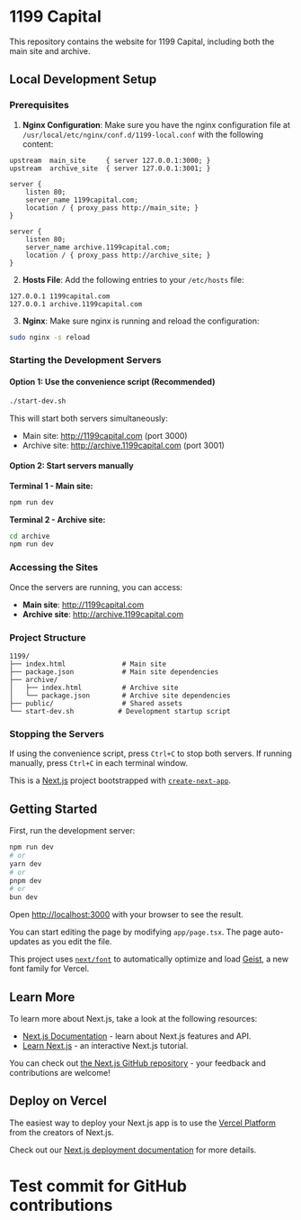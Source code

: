 # 1199 Capital

This repository contains the website for 1199 Capital, including both the main site and archive.

## Local Development Setup

### Prerequisites

1. **Nginx Configuration**: Make sure you have the nginx configuration file at `/usr/local/etc/nginx/conf.d/1199-local.conf` with the following content:

```nginx
upstream  main_site     { server 127.0.0.1:3000; }
upstream  archive_site  { server 127.0.0.1:3001; }

server {
    listen 80;
    server_name 1199capital.com;
    location / { proxy_pass http://main_site; }
}

server {
    listen 80;
    server_name archive.1199capital.com;
    location / { proxy_pass http://archive_site; }
}
```

2. **Hosts File**: Add the following entries to your `/etc/hosts` file:
```
127.0.0.1 1199capital.com
127.0.0.1 archive.1199capital.com
```

3. **Nginx**: Make sure nginx is running and reload the configuration:
```bash
sudo nginx -s reload
```

### Starting the Development Servers

#### Option 1: Use the convenience script (Recommended)
```bash
./start-dev.sh
```

This will start both servers simultaneously:
- Main site: http://1199capital.com (port 3000)
- Archive site: http://archive.1199capital.com (port 3001)

#### Option 2: Start servers manually

**Terminal 1 - Main site:**
```bash
npm run dev
```

**Terminal 2 - Archive site:**
```bash
cd archive
npm run dev
```

### Accessing the Sites

Once the servers are running, you can access:
- **Main site**: http://1199capital.com
- **Archive site**: http://archive.1199capital.com

### Project Structure

```
1199/
├── index.html              # Main site
├── package.json            # Main site dependencies
├── archive/
│   ├── index.html          # Archive site
│   └── package.json        # Archive site dependencies
├── public/                 # Shared assets
└── start-dev.sh           # Development startup script
```

### Stopping the Servers

If using the convenience script, press `Ctrl+C` to stop both servers.
If running manually, press `Ctrl+C` in each terminal window.

This is a [Next.js](https://nextjs.org) project bootstrapped with [`create-next-app`](https://nextjs.org/docs/app/api-reference/cli/create-next-app).

## Getting Started

First, run the development server:

```bash
npm run dev
# or
yarn dev
# or
pnpm dev
# or
bun dev
```

Open [http://localhost:3000](http://localhost:3000) with your browser to see the result.

You can start editing the page by modifying `app/page.tsx`. The page auto-updates as you edit the file.

This project uses [`next/font`](https://nextjs.org/docs/app/building-your-application/optimizing/fonts) to automatically optimize and load [Geist](https://vercel.com/font), a new font family for Vercel.

## Learn More

To learn more about Next.js, take a look at the following resources:

- [Next.js Documentation](https://nextjs.org/docs) - learn about Next.js features and API.
- [Learn Next.js](https://nextjs.org/learn) - an interactive Next.js tutorial.

You can check out [the Next.js GitHub repository](https://github.com/vercel/next.js) - your feedback and contributions are welcome!

## Deploy on Vercel

The easiest way to deploy your Next.js app is to use the [Vercel Platform](https://vercel.com/new?utm_medium=default-template&filter=next.js&utm_source=create-next-app&utm_campaign=create-next-app-readme) from the creators of Next.js.

Check out our [Next.js deployment documentation](https://nextjs.org/docs/app/building-your-application/deploying) for more details.
# Test commit for GitHub contributions
